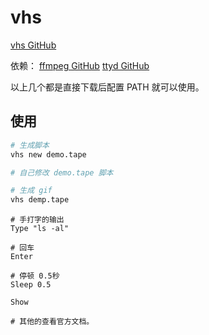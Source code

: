 # vhs

[vhs GitHub](https://github.com/charmbracelet/vhs)

依赖：
[ffmpeg GitHub](https://github.com/FFmpeg/FFmpeg)
[ttyd GitHub](https://github.com/tsl0922/ttyd)

以上几个都是直接下载后配置 PATH 就可以使用。

## 使用

```bash
# 生成脚本
vhs new demo.tape

# 自己修改 demo.tape 脚本

# 生成 gif
vhs demp.tape
```

```tape
# 手打字的输出
Type "ls -al"

# 回车
Enter

# 停顿 0.5秒
Sleep 0.5

Show

# 其他的查看官方文档。
```